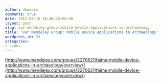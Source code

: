```yaml
---
author: denubis
comments: true
date: 2012-07-16 16:40:26+00:00
layout: post
slug: our-mendeley-group-mobile-device-applications-in-archaeology
title: 'Our Mendeley Group: Mobile Device Applications in Archaeology'
wordpress_id: 31
categories:
- Links
---
```


[http://www.mendeley.com/groups/2270621/faims-mobile-device-applications-in-archaeology/overview/](http://www.mendeley.com/groups/2270621/faims-mobile-device-applications-in-archaeology/overview/)
